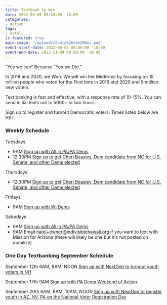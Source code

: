 ```yaml
---
title: Textbank to Win
date: 2022-08-05 08:35:00 -10:00
categories:
- action
tags:
- natel
is featured: true
main-image: "/uploads/Scale%20to%20Win.png"
event-start-date: 2022-08-05 00:00:00 -10:00
event-end-date: 2022-11-09 00:00:00 -10:00
---
```


“Yes we can” Because “Yes we Did.”

In 2018 and 2020, we Won. We will win the Midterms by focusing on 15 million people who voted for the First time in 2018 and 2020 and 8 million new voters.

Text banking is fast and effective, with a response rate of 10-15%. You can send initial texts out to 5000+ in two hours. 

Sign up to register and turnout Democratic voters. Times listed below are HST.

### Weekly Schedule

Tuesdays 
* 9AM [Sign up with All in PA/PA Dems](https://www.mobilize.us/allinpa/event/445934/)
* 12:30PM [Sign up to get Cheri Beasley, Dem candidate from NC for U.S. Senate, and other Dems elected](https://www.mobilize.us/blueunityin2022/event/491659/)

Thursdays
* 12:30PM [Sign up to get Cheri Beasley, Dem candidate from NC for U.S. Senate, and other Dems elected](https://www.mobilize.us/blueunityin2022/event/491659/)

Fridays
* 9AM [Sign up with WI Dems](https://www.mobilize.us/wisdems/event/476162/)

Saturdays
* 9AM [Sign up with All in PA/PA Dems](https://www.mobilize.us/allinpa/event/445934/)
* 9AM Email natel+owner@indivisiblehawaii.org if you want to text with Mission for Arizona (there will likely be one but it's not posted on mobilize)

### One Day Textbanking September Schedule

September 12th 6AM, 8AM, NOON [Sign up with NextGen to turnout youth voters in NH](https://www.mobilize.us/nextgen/event/499590/)

September 17th 9AM [Sign up with PA Dems Weekend of Action ](https://events.democrats.org/event/496294/)

September 20th 6AM, 8AM, 10AM, NOON [Sign up with NextGen to register youth in AZ, NV, PA on the National Voter Registration Day](https://www.mobilize.us/nextgen/event/493919/)
